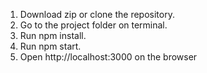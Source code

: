 1) Download zip or clone the repository.
2) Go to the project folder on terminal.
3) Run npm install.
4) Run npm start.
5) Open http://localhost:3000 on the browser
